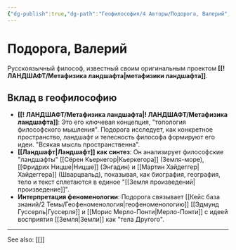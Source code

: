 ```yaml
---
{"dg-publish":true,"dg-path":"Геофилософия/4 Авторы/Подорога, Валерий","permalink":"/geofilosofiya/4-avtory/podoroga-valerij/"}
---
```


# Подорога, Валерий

Русскоязычный философ, известный своим оригинальным проектом **[[! ЛАНДШАФТ/Метафизика ландшафта\|метафизики ландшафта]]**.

## Вклад в геофилософию
- **[[! ЛАНДШАФТ/Метафизика ландшафта\|! ЛАНДШАФТ/Метафизика ландшафта]]**: Это его ключевая концепция, "топология философского мышления". Подорога исследует, как конкретное пространство, ландшафт и телесность философа формируют его идеи. "Всякая мысль пространственна".
- **[[Ландшафт\|Ландшафт]] как синтез**: Он анализирует философские "ландшафты" [[Сёрен Кьеркегор\|Кьеркегора]] (Земля-море), [[Фридрих Ницше\|Ницше]] (Энгадин) и [[Мартин Хайдеггер\|Хайдеггера]] (Шварцвальд), показывая, как биография, география, тело и текст сплетаются в единое "[[Земля произведений\|произведение]]".
- **Интерпретация феноменологии**: Подорога связывает [[Кейс база знаний/2 Темы/Геофеноменология\|геофеноменологию]] [[Эдмунд Гуссерль\|Гуссерля]] и [[Морис Мерло-Понти\|Мерло-Понти]] с идеей восприятия [[Земля\|Земли]] как "тела Другого".






---
See also:
[[]]
